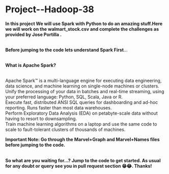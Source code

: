 # Project--Hadoop-38

<table>
  
**In this project We will use Spark with Python to do an amazing stuff.Here we will work on the walmart_stock.csv and complete the challenges as provided by Jose Portilla .** <br></br>

**Before jumping to the code lets understand Spark First**...<br></br>

**What is Apache Spark?** <br></br>

Apache Spark™ is a multi-language engine for executing data engineering, data science, and machine learning on single-node machines or clusters.<br>
Unify the processing of your data in batches and real-time streaming, using your preferred language: Python, SQL, Scala, Java or R.<br>
Execute fast, distributed ANSI SQL queries for dashboarding and ad-hoc reporting. Runs faster than most data warehouses.<br>
Perform Exploratory Data Analysis (EDA) on petabyte-scale data without having to resort to downsampling.<br>
Train machine learning algorithms on a laptop and use the same code to scale to fault-tolerant clusters of thousands of machines.<br>



**Important Note: Go through the Marvel+Graph and Marvel+Names files before jumping to the code.**


</table>

**So what are you waiting for...? Jump to the code to get started. As usual for any doubt or query see you in pull request section 😁😂. Thanks!**


